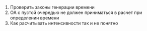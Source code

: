 1. Проверить законы генерации времени
2. ОА с пустой очередью не должен приниматься в расчет при определении времени
3. Как расчитывать интенсивности так и не понятно